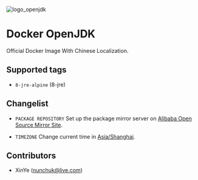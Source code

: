 ![logo_openjdk](https://cloud.githubusercontent.com/assets/16042528/26519435/69d410ce-42f3-11e7-995d-d2b056521a28.png)

# Docker OpenJDK

Official Docker Image With Chinese Localization.

## Supported tags

* `8-jre-alpine` (8-jre)

## Changelist

* `PACKAGE REPOSITORY`
	Set up the package mirror server on [Alibaba Open Source Mirror Site](https://mirrors.aliyun.com/).

* `TIMEZONE`
	Change current time in [Asia/Shanghai](http://wiki.alpinelinux.org/wiki/Setting_the_timezone).	

Contributors
-------------------
* XinYe (nunchuk@live.com)